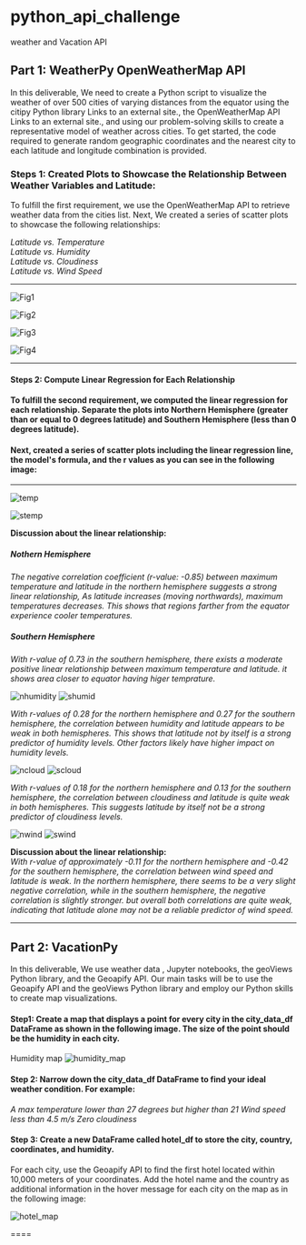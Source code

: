 # python_api_challenge
weather and Vacation API
## Part 1: WeatherPy OpenWeatherMap API
In this deliverable, We need to create a Python script to visualize the weather of over 500 cities of varying distances from the equator using the citipy Python library Links to an external site., the OpenWeatherMap API Links to an external site., and using our problem-solving skills to create a representative model of weather across cities.
To get started, the code required to generate random geographic coordinates and the nearest city to each latitude and longitude combination is provided.

### Steps 1: Created Plots to Showcase the Relationship Between Weather Variables and Latitude:
To fulfill the first requirement, we use the OpenWeatherMap API to retrieve weather data from the cities list. Next, We created a series of scatter plots to showcase the following relationships:

*Latitude vs. Temperature <br>
Latitude vs. Humidity<br>
Latitude vs. Cloudiness<br>
Latitude vs. Wind Speed <br>*

---

![Fig1](https://github.com/AVI-1213/python_api_challenge/assets/156638175/ba12b363-9ec5-48c5-a7ac-7d5924cb2d9c)

![Fig2](https://github.com/AVI-1213/python_api_challenge/assets/156638175/8be9e8c8-9adb-4e5a-a306-f025299371c8)

![Fig3](https://github.com/AVI-1213/python_api_challenge/assets/156638175/8334e9d2-a34c-40d7-9494-b313c8d5b7e1)

![Fig4](https://github.com/AVI-1213/python_api_challenge/assets/156638175/91619d4e-f96e-4952-ae58-f4e73343df9a)

---
#### Steps 2: Compute Linear Regression for Each Relationship

#### To fulfill the second requirement, we computed the linear regression for each relationship. Separate the plots into Northern Hemisphere (greater than or equal to 0 degrees latitude) and Southern Hemisphere (less than 0 degrees latitude). 
#### Next, created a series of scatter plots including the linear regression line, the model's formula, and the r values as you can see in the following image: 
----

![temp](https://github.com/AVI-1213/python_api_challenge/assets/156638175/90e9738d-1068-4760-91c7-31ab6c949dd0)

![stemp](https://github.com/AVI-1213/python_api_challenge/assets/156638175/389499f1-de7a-4717-8914-e2b34ecc55f0)

**Discussion about the linear relationship:** <br>
##### Nothern Hemisphere <br>
*The negative correlation coefficient (r-value: -0.85) between maximum temperature and latitude in the northern hemisphere suggests a strong linear relationship, As latitude increases (moving northwards), maximum temperatures decreases. This shows that regions farther from the equator experience cooler temperatures.*

##### Southern Hemisphere 
*With r-value of 0.73 in the southern hemisphere, there exists a moderate positive linear relationship between maximum temperature and latitude. it shows area closer to equator having higer temprature.*

![nhumidity](https://github.com/AVI-1213/python_api_challenge/assets/156638175/b1387313-a057-4f4f-86a1-7b03d16d5413)
![shumid](https://github.com/AVI-1213/python_api_challenge/assets/156638175/3e92eacd-2ffd-434b-8d87-38d5069d0076) <br>

*With r-values of 0.28 for the northern hemisphere and 0.27 for the southern hemisphere, the correlation between humidity and latitude appears to be weak in both hemispheres. This shows that latitude not by itself is a strong predictor of humidity levels. Other factors likely have higher impact on humidity levels.*

![ncloud](https://github.com/AVI-1213/python_api_challenge/assets/156638175/2e6a445b-ad0a-4436-8727-c3cef9954a4b)
![scloud](https://github.com/AVI-1213/python_api_challenge/assets/156638175/4cd98f59-25e8-4f1d-ad39-1750edf857f2) <br>

*With r-values of 0.18 for the northern hemisphere and 0.13 for the southern hemisphere, the correlation between cloudiness and latitude is quite weak in both hemispheres. This suggests latitude by itself not be a strong predictor of cloudiness levels.*

![nwind](https://github.com/AVI-1213/python_api_challenge/assets/156638175/0feb17ba-a72a-4912-a6f1-417236a46da1)
![swind](https://github.com/AVI-1213/python_api_challenge/assets/156638175/09576a02-e740-4324-a4be-7410487c2157)

**Discussion about the linear relationship:**<br>
*With r-value of approximately -0.11 for the northern hemisphere and -0.42 for the southern hemisphere, the correlation between wind speed and latitude is weak. In the northern hemisphere, there seems to be a very slight negative correlation, while in the southern hemisphere, the negative correlation is slightly stronger. but overall both correlations are quite weak, indicating that latitude alone may not be a reliable predictor of wind speed.*

----
## Part 2: VacationPy

In this deliverable, We use weather data , Jupyter notebooks, the geoViews Python library, and the Geoapify API.
Our main tasks will be to use the Geoapify API and the geoViews Python library and employ our Python skills to create map visualizations.

#### Step1: Create a map that displays a point for every city in the city_data_df DataFrame as shown in the following image. The size of the point should be the humidity in each city.
Humidity map
![humidity_map](https://github.com/AVI-1213/python_api_challenge/assets/156638175/4293deca-cb48-47fe-8e23-60458e2e1670)

#### Step 2: Narrow down the city_data_df DataFrame to find your ideal weather condition. For example:
*A max temperature lower than 27 degrees but higher than 21
Wind speed less than 4.5 m/s
Zero cloudiness*

#### Step 3: Create a new DataFrame called hotel_df to store the city, country, coordinates, and humidity.
For each city, use the Geoapify API to find the first hotel located within 10,000 meters of your coordinates.
Add the hotel name and the country as additional information in the hover message for each city on the map as in the following image:

![hotel_map](https://github.com/AVI-1213/python_api_challenge/assets/156638175/7b79a256-b485-46f5-92b6-e7e267b86a42)

====










